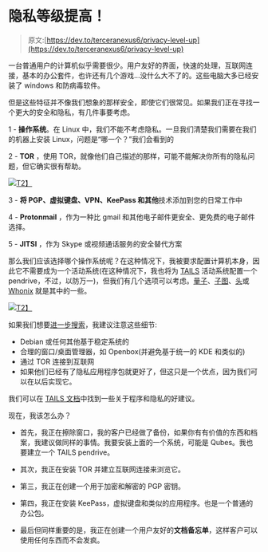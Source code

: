# 隐私等级提高！

> 原文:[https://dev.to/terceranexus6/privacy-level-up](https://dev.to/terceranexus6/privacy-level-up)

一台普通用户的计算机似乎需要很少。用户友好的界面，快速的处理，互联网连接，基本的办公套件，也许还有几个游戏...没什么大不了的。这些电脑大多已经安装了 windows 和防病毒软件。

但是这些特征并不像我们想象的那样安全，即使它们很常见。如果我们正在寻找一个更大的安全和隐私，有几件事要考虑。

1 - **操作系统**。在 Linux 中，我们不能不考虑隐私。一旦我们清楚我们需要在我们的机器上安装 Linux，问题是“哪一个？”我们会看到的

2 - **TOR** ，使用 TOR，就像他们自己描述的那样，可能不能解决你所有的隐私问题，但它确实很有帮助。

[![](../Images/7b81ab5644e6dab7271b235701839b4e.png)T2】](https://res.cloudinary.com/practicaldev/image/fetch/s--tcVGObIK--/c_limit%2Cf_auto%2Cfl_progressive%2Cq_auto%2Cw_880/https://tecnoblog.net/wp-content/uploads/2014/07/tor-logo-700x404-340x191.png)

3 - **将 PGP、虚拟键盘、VPN、KeePass 和其他**技术添加到您的日常工作中

4 - **Protonmail** ，作为一种比 gmail 和其他电子邮件更安全、更免费的电子邮件选择。

5 - **JITSI** ，作为 Skype 或视频通话服务的安全替代方案

那么我们应该选择哪个操作系统呢？在这种情况下，我被要求配置计算机本身，因此它不需要成为一个活动系统(在这种情况下，我也将为 [TAILS](https://tails.boum.org/index.en.html) 活动系统配置一个 pendrive，不过，以防万一)，但我们有几个选项可以考虑。[量子](https://www.qubes-os.org/)、[子图](https://subgraph.com/sgos/)、[头](https://heads.dyne.org/)或 [Whonix](https://www.whonix.org/) 就是其中的一些。

[![](../Images/24b00b60f6ae14016dcac5f8162d1294.png)T2】](https://res.cloudinary.com/practicaldev/image/fetch/s--nDf-XDjL--/c_limit%2Cf_auto%2Cfl_progressive%2Cq_auto%2Cw_880/https://www.cyberciti.biz/media/new/cms/2014/08/Tails_icon.png)

如果我们想要[进一步搜索](https://distrowatch.com/?language=ES)，我建议注意这些细节:

*   Debian 或任何其他基于稳定系统的
*   合理的窗口/桌面管理器，如 Openbox(并避免基于统一的 KDE 和类似的)
*   通过 TOR 连接到互联网
*   如果他们已经有了隐私应用程序包就更好了，但这只是一个优点，因为我们可以在以后实现它。

我们可以在 [TAILS 文档](https://tails.boum.org/doc/index.en.html)中找到一些关于程序和隐私的好建议。

现在，我该怎么办？

*   首先，我正在擦除窗口，我的客户已经做了备份，如果你有有价值的东西和档案，我建议做同样的事情。我要安装上面的一个系统，可能是 Qubes。我也要建立一个 TAILS pendrive。

*   其次，我正在安装 TOR 并建立互联网连接来浏览它。

*   第三，我正在创建一个用于加密和解密的 PGP 密钥。

*   第四，我正在安装 KeePass，虚拟键盘和类似的应用程序。也是一个普通的办公包。

*   最后但同样重要的是，我正在创建一个用户友好的**文档备忘单**，这样客户可以使用任何东西而不会发疯。